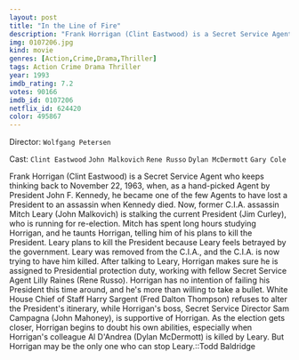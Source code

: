 ```yaml
---
layout: post
title: "In the Line of Fire"
description: "Frank Horrigan (Clint Eastwood) is a Secret Service Agent who keeps thinking back to November 22, 1963, when, as a hand-picked Agent by President John F. Kennedy, he became one of the few Agents to have lost a President to an assassin when Kennedy died. Now, former C.I.A. assassin Mitch Leary (John Malkovich) is stalking the current President (Jim Curley), who is running for re-election. Mitch has spent long hours studying.."
img: 0107206.jpg
kind: movie
genres: [Action,Crime,Drama,Thriller]
tags: Action Crime Drama Thriller 
year: 1993
imdb_rating: 7.2
votes: 90166
imdb_id: 0107206
netflix_id: 624420
color: 495867
---
```

Director: `Wolfgang Petersen`  

Cast: `Clint Eastwood` `John Malkovich` `Rene Russo` `Dylan McDermott` `Gary Cole` 

Frank Horrigan (Clint Eastwood) is a Secret Service Agent who keeps thinking back to November 22, 1963, when, as a hand-picked Agent by President John F. Kennedy, he became one of the few Agents to have lost a President to an assassin when Kennedy died. Now, former C.I.A. assassin Mitch Leary (John Malkovich) is stalking the current President (Jim Curley), who is running for re-election. Mitch has spent long hours studying Horrigan, and he taunts Horrigan, telling him of his plans to kill the President. Leary plans to kill the President because Leary feels betrayed by the government. Leary was removed from the C.I.A., and the C.I.A. is now trying to have him killed. After talking to Leary, Horrigan makes sure he is assigned to Presidential protection duty, working with fellow Secret Service Agent Lilly Raines (Rene Russo). Horrigan has no intention of failing his President this time around, and he's more than willing to take a bullet. White House Chief of Staff Harry Sargent (Fred Dalton Thompson) refuses to alter the President's itinerary, while Horrigan's boss, Secret Service Director Sam Campagna (John Mahoney), is supportive of Horrigan. As the election gets closer, Horrigan begins to doubt his own abilities, especially when Horrigan's colleague Al D'Andrea (Dylan McDermott) is killed by Leary. But Horrigan may be the only one who can stop Leary.::Todd Baldridge